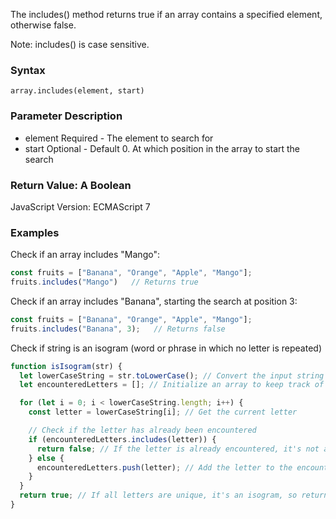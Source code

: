 The includes() method returns true if an array contains a specified element, otherwise false.

Note: includes() is case sensitive.

### Syntax
`array.includes(element, start)`

### Parameter	Description
- element	Required - The element to search for
- start	Optional - Default 0. At which position in the array to start the search

### Return Value:	A Boolean

JavaScript Version:	ECMAScript 7

### Examples
Check if an array includes "Mango":
```js
const fruits = ["Banana", "Orange", "Apple", "Mango"];
fruits.includes("Mango")   // Returns true
```

Check if an array includes "Banana", starting the search at position 3:
```js
const fruits = ["Banana", "Orange", "Apple", "Mango"];
fruits.includes("Banana", 3);   // Returns false
```

Check if string is an isogram (word or phrase in which no letter is repeated)
```js
function isIsogram(str) {
  let lowerCaseString = str.toLowerCase(); // Convert the input string to lowercase
  let encounteredLetters = []; // Initialize an array to keep track of encountered letters

  for (let i = 0; i < lowerCaseString.length; i++) {
    const letter = lowerCaseString[i]; // Get the current letter

    // Check if the letter has already been encountered
    if (encounteredLetters.includes(letter)) {
      return false; // If the letter is already encountered, it's not an isogram, so return false
    } else {
      encounteredLetters.push(letter); // Add the letter to the encounteredLetters array
    }
  }
  return true; // If all letters are unique, it's an isogram, so return true
}
```